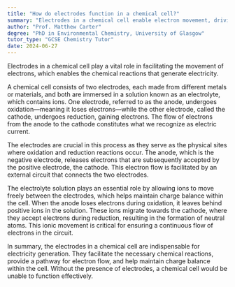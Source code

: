 ```yaml
---
title: "How do electrodes function in a chemical cell?"
summary: "Electrodes in a chemical cell enable electron movement, driving chemical reactions that generate electricity."
author: "Prof. Matthew Carter"
degree: "PhD in Environmental Chemistry, University of Glasgow"
tutor_type: "GCSE Chemistry Tutor"
date: 2024-06-27
---
```


Electrodes in a chemical cell play a vital role in facilitating the movement of electrons, which enables the chemical reactions that generate electricity.

A chemical cell consists of two electrodes, each made from different metals or materials, and both are immersed in a solution known as an electrolyte, which contains ions. One electrode, referred to as the anode, undergoes oxidation—meaning it loses electrons—while the other electrode, called the cathode, undergoes reduction, gaining electrons. The flow of electrons from the anode to the cathode constitutes what we recognize as electric current.

The electrodes are crucial in this process as they serve as the physical sites where oxidation and reduction reactions occur. The anode, which is the negative electrode, releases electrons that are subsequently accepted by the positive electrode, the cathode. This electron flow is facilitated by an external circuit that connects the two electrodes.

The electrolyte solution plays an essential role by allowing ions to move freely between the electrodes, which helps maintain charge balance within the cell. When the anode loses electrons during oxidation, it leaves behind positive ions in the solution. These ions migrate towards the cathode, where they accept electrons during reduction, resulting in the formation of neutral atoms. This ionic movement is critical for ensuring a continuous flow of electrons in the circuit.

In summary, the electrodes in a chemical cell are indispensable for electricity generation. They facilitate the necessary chemical reactions, provide a pathway for electron flow, and help maintain charge balance within the cell. Without the presence of electrodes, a chemical cell would be unable to function effectively.
    